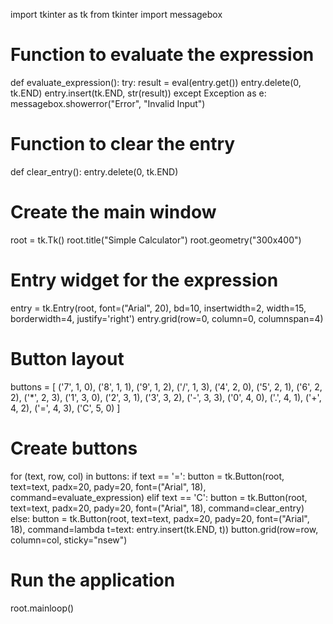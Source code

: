import tkinter as tk
from tkinter import messagebox

# Function to evaluate the expression
def evaluate_expression():
    try:
        result = eval(entry.get())
        entry.delete(0, tk.END)
        entry.insert(tk.END, str(result))
    except Exception as e:
        messagebox.showerror("Error", "Invalid Input")

# Function to clear the entry
def clear_entry():
    entry.delete(0, tk.END)

# Create the main window
root = tk.Tk()
root.title("Simple Calculator")
root.geometry("300x400")

# Entry widget for the expression
entry = tk.Entry(root, font=("Arial", 20), bd=10, insertwidth=2, width=15, borderwidth=4, justify='right')
entry.grid(row=0, column=0, columnspan=4)

# Button layout
buttons = [
    ('7', 1, 0), ('8', 1, 1), ('9', 1, 2), ('/', 1, 3),
    ('4', 2, 0), ('5', 2, 1), ('6', 2, 2), ('*', 2, 3),
    ('1', 3, 0), ('2', 3, 1), ('3', 3, 2), ('-', 3, 3),
    ('0', 4, 0), ('.', 4, 1), ('+', 4, 2), ('=', 4, 3),
    ('C', 5, 0)
]

# Create buttons
for (text, row, col) in buttons:
    if text == '=':
        button = tk.Button(root, text=text, padx=20, pady=20, font=("Arial", 18), command=evaluate_expression)
    elif text == 'C':
        button = tk.Button(root, text=text, padx=20, pady=20, font=("Arial", 18), command=clear_entry)
    else:
        button = tk.Button(root, text=text, padx=20, pady=20, font=("Arial", 18), command=lambda t=text: entry.insert(tk.END, t))
    button.grid(row=row, column=col, sticky="nsew")

# Run the application
root.mainloop()
